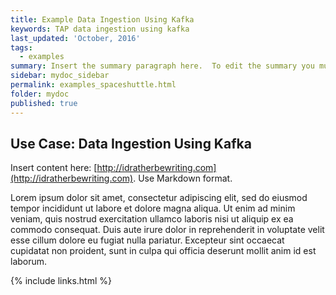 ```yaml
---
title: Example Data Ingestion Using Kafka
keywords: TAP data ingestion using kafka
last_updated: 'October, 2016'
tags:
  - examples
summary: Insert the summary paragraph here.  To edit the summary you must edit the meta data for this post. 
sidebar: mydoc_sidebar
permalink: examples_spaceshuttle.html
folder: mydoc
published: true
---
```


## Use Case: Data Ingestion Using Kafka

Insert content here: [http://idratherbewriting.com](http://idratherbewriting.com). Use Markdown format.

Lorem ipsum dolor sit amet, consectetur adipiscing elit, sed do eiusmod tempor incididunt ut labore et dolore magna aliqua. Ut enim ad minim veniam, quis nostrud exercitation ullamco laboris nisi ut aliquip ex ea commodo consequat. Duis aute irure dolor in reprehenderit in voluptate velit esse cillum dolore eu fugiat nulla pariatur. Excepteur sint occaecat cupidatat non proident, sunt in culpa qui officia deserunt mollit anim id est laborum.

{% include links.html %}
